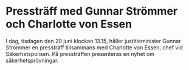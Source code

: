 # Pressträff med Gunnar Strömmer och Charlotte von Essen

I dag, tisdagen den 20 juni klockan 13.15, håller justitieminister Gunnar Strömmer en pressträff tillsammans med Charlotte von Essen, chef vid Säkerhetspolisen. På pressträffen presenteras en nyhet om säkerhetsprövningar.
